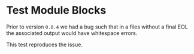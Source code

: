 # Test Module Blocks

Prior to version `0.0.4` we had a bug such that in a files without a final EOL
the associated output would have whitespace errors.

This test reproduces the issue.
